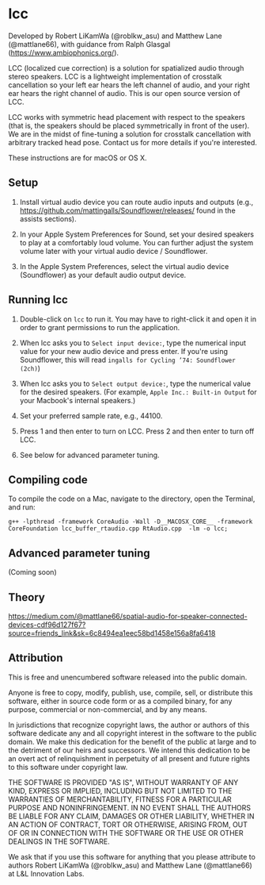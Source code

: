 # lcc
Developed by Robert LiKamWa (@roblkw_asu) and Matthew Lane (@mattlane66), with guidance from Ralph Glasgal (https://www.ambiophonics.org/). 

LCC (localized cue correction) is a solution for spatialized audio through stereo speakers.
LCC is a lightweight implementation of crosstalk cancellation so your left ear hears the left channel of audio, and your right ear hears the right channel of audio.
This is our open source version of LCC.

LCC works with symmetric head placement with respect to the speakers (that is, the speakers should be placed symmetrically in front of the user). We are in the midst of fine-tuning a solution for crosstalk cancellation with arbitrary tracked head pose. Contact us for more details if you're interested.

These instructions are for macOS or OS X.

## Setup

1. Install virtual audio device you can route audio inputs and outputs (e.g., https://github.com/mattingalls/Soundflower/releases/ found in the assists sections).

2. In your Apple System Preferences for Sound, set your desired speakers to play at a comfortably loud volume. You can further adjust the system volume later with your virtual audio device / Soundflower.

3. In the Apple System Preferences, select the virtual audio device (Soundflower) as your default audio output device. 

## Running lcc 

1. Double-click on `lcc` to run it. You may have to right-click it and open it in order to grant permissions to run the application.

2. When lcc asks you to `Select input device:`, type the numerical input value for your new audio device and press enter. If you're using Soundflower, this will read `ingalls for Cycling ’74: Soundflower (2ch)`)

3. When lcc asks you to `Select output device:`, type the numerical value for the desired speakers. (For example, `Apple Inc.: Built-in Output` for your Macbook's internal speakers.)

4. Set your preferred sample rate, e.g., 44100.

5. Press 1 and then enter to turn on LCC. Press 2 and then enter to turn off LCC.

6. See below for advanced parameter tuning.

## Compiling code
To compile the code on a Mac, navigate to the directory, open the Terminal, and run:
```
g++ -lpthread -framework CoreAudio -Wall -D__MACOSX_CORE__ -framework CoreFoundation lcc_buffer_rtaudio.cpp RtAudio.cpp  -lm -o lcc;
```

## Advanced parameter tuning
(Coming soon)

## Theory
https://medium.com/@mattlane66/spatial-audio-for-speaker-connected-devices-cdf96d127f67?source=friends_link&sk=6c8494ea1eec58bd1458e156a8fa6418 

## Attribution
This is free and unencumbered software released into the public domain.

Anyone is free to copy, modify, publish, use, compile, sell, or
distribute this software, either in source code form or as a compiled
binary, for any purpose, commercial or non-commercial, and by any
means.

In jurisdictions that recognize copyright laws, the author or authors
of this software dedicate any and all copyright interest in the
software to the public domain. We make this dedication for the benefit
of the public at large and to the detriment of our heirs and
successors. We intend this dedication to be an overt act of
relinquishment in perpetuity of all present and future rights to this
software under copyright law.

THE SOFTWARE IS PROVIDED "AS IS", WITHOUT WARRANTY OF ANY KIND,
EXPRESS OR IMPLIED, INCLUDING BUT NOT LIMITED TO THE WARRANTIES OF
MERCHANTABILITY, FITNESS FOR A PARTICULAR PURPOSE AND NONINFRINGEMENT.
IN NO EVENT SHALL THE AUTHORS BE LIABLE FOR ANY CLAIM, DAMAGES OR
OTHER LIABILITY, WHETHER IN AN ACTION OF CONTRACT, TORT OR OTHERWISE,
ARISING FROM, OUT OF OR IN CONNECTION WITH THE SOFTWARE OR THE USE OR
OTHER DEALINGS IN THE SOFTWARE.

We ask that if you use this software for anything that you please attribute to authors Robert LiKamWa (@roblkw_asu) and Matthew Lane (@mattlane66) at L&L Innovation Labs. 
